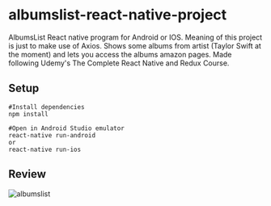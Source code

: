 # albumslist-react-native-project
AlbumsList React native program for Android or IOS. Meaning of this project is just to make use of Axios. Shows some albums from artist (Taylor Swift at the moment) and lets you access the albums amazon pages. Made following Udemy's The Complete React Native and Redux Course. 

## Setup
    #Install dependencies   
    npm install

    #Open in Android Studio emulator   
    react-native run-android  
    or  
    react-native run-ios

## Review
![albumslist](https://user-images.githubusercontent.com/35838078/51186002-3eb0e780-18e1-11e9-9dde-579a4d49e3b0.png)

